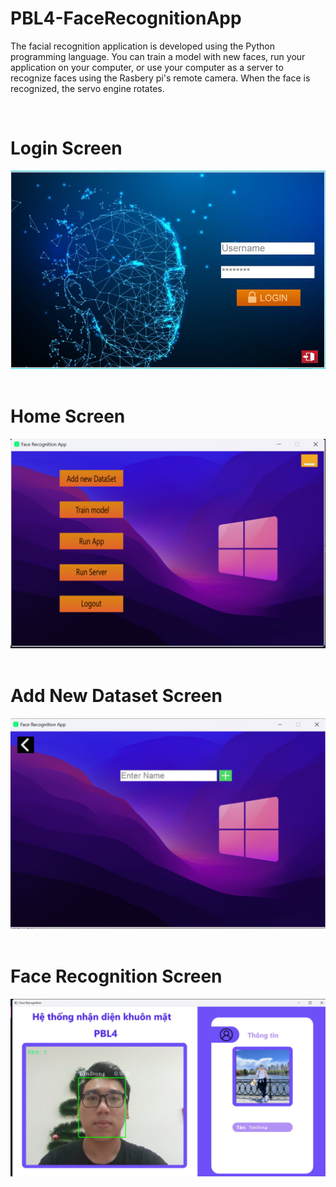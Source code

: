 ﻿# PBL4-FaceRecognitionApp
 
The facial recognition application is developed using the Python programming language. You can train a model with new faces, run your application on your computer, or use your computer as a server to recognize faces using the Rasbery pi's remote camera. When the face is recognized, the servo engine rotates.

<br>
<h1>Login Screen</h1>
<img src="https://github.com/saske999cz/Face-Recognition/blob/main/pic1.png">

<br>
<br>
<h1>Home Screen</h1>
<img src="https://github.com/saske999cz/Face-Recognition/blob/main/pic2.png">


<br>
<br>
<h1>Add New Dataset Screen</h1>
<img src="https://github.com/saske999cz/Face-Recognition/blob/main/pic3.png">

<br>
<br>
<h1>Face Recognition Screen</h1>
<img src="https://github.com/saske999cz/Face-Recognition/blob/main/pic4.png">

